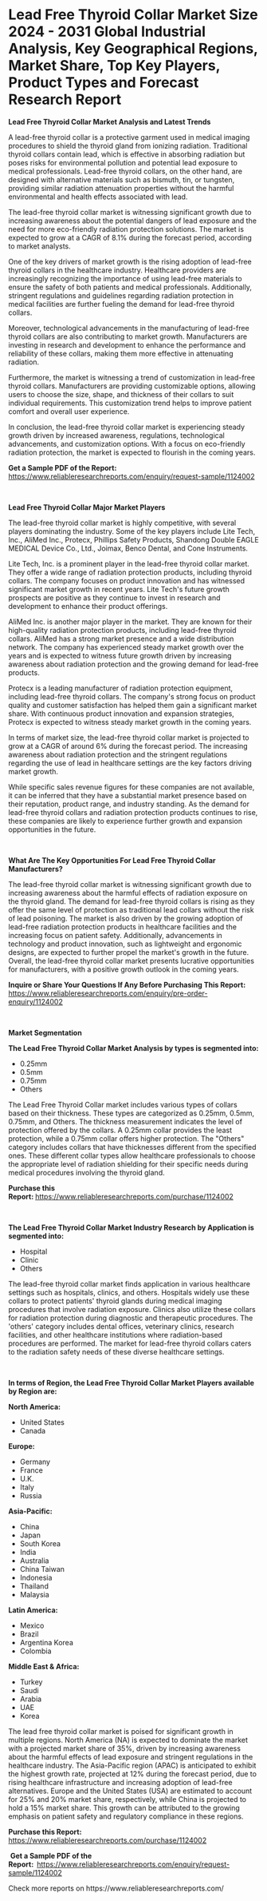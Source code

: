 <p><h1>Lead Free Thyroid Collar Market Size 2024 - 2031 Global Industrial Analysis, Key Geographical Regions, Market Share, Top Key Players, Product Types and Forecast Research Report</h1></p><p><strong>Lead Free Thyroid Collar Market Analysis and Latest Trends</strong></p>
<p><p>A lead-free thyroid collar is a protective garment used in medical imaging procedures to shield the thyroid gland from ionizing radiation. Traditional thyroid collars contain lead, which is effective in absorbing radiation but poses risks for environmental pollution and potential lead exposure to medical professionals. Lead-free thyroid collars, on the other hand, are designed with alternative materials such as bismuth, tin, or tungsten, providing similar radiation attenuation properties without the harmful environmental and health effects associated with lead.</p><p>The lead-free thyroid collar market is witnessing significant growth due to increasing awareness about the potential dangers of lead exposure and the need for more eco-friendly radiation protection solutions. The market is expected to grow at a CAGR of 8.1% during the forecast period, according to market analysts. </p><p>One of the key drivers of market growth is the rising adoption of lead-free thyroid collars in the healthcare industry. Healthcare providers are increasingly recognizing the importance of using lead-free materials to ensure the safety of both patients and medical professionals. Additionally, stringent regulations and guidelines regarding radiation protection in medical facilities are further fueling the demand for lead-free thyroid collars.</p><p>Moreover, technological advancements in the manufacturing of lead-free thyroid collars are also contributing to market growth. Manufacturers are investing in research and development to enhance the performance and reliability of these collars, making them more effective in attenuating radiation.</p><p>Furthermore, the market is witnessing a trend of customization in lead-free thyroid collars. Manufacturers are providing customizable options, allowing users to choose the size, shape, and thickness of their collars to suit individual requirements. This customization trend helps to improve patient comfort and overall user experience.</p><p>In conclusion, the lead-free thyroid collar market is experiencing steady growth driven by increased awareness, regulations, technological advancements, and customization options. With a focus on eco-friendly radiation protection, the market is expected to flourish in the coming years.</p></p>
<p><strong>Get a Sample PDF of the Report:&nbsp;</strong> <a href="https://www.reliableresearchreports.com/enquiry/request-sample/1124002">https://www.reliableresearchreports.com/enquiry/request-sample/1124002</a></p>
<p>&nbsp;</p>
<p><strong>Lead Free Thyroid Collar Major Market Players</strong></p>
<p><p>The lead-free thyroid collar market is highly competitive, with several players dominating the industry. Some of the key players include Lite Tech, Inc., AliMed Inc., Protecx, Phillips Safety Products, Shandong Double EAGLE MEDICAL Device Co., Ltd., Joimax, Benco Dental, and Cone Instruments.</p><p>Lite Tech, Inc. is a prominent player in the lead-free thyroid collar market. They offer a wide range of radiation protection products, including thyroid collars. The company focuses on product innovation and has witnessed significant market growth in recent years. Lite Tech's future growth prospects are positive as they continue to invest in research and development to enhance their product offerings.</p><p>AliMed Inc. is another major player in the market. They are known for their high-quality radiation protection products, including lead-free thyroid collars. AliMed has a strong market presence and a wide distribution network. The company has experienced steady market growth over the years and is expected to witness future growth driven by increasing awareness about radiation protection and the growing demand for lead-free products.</p><p>Protecx is a leading manufacturer of radiation protection equipment, including lead-free thyroid collars. The company's strong focus on product quality and customer satisfaction has helped them gain a significant market share. With continuous product innovation and expansion strategies, Protecx is expected to witness steady market growth in the coming years.</p><p>In terms of market size, the lead-free thyroid collar market is projected to grow at a CAGR of around 6% during the forecast period. The increasing awareness about radiation protection and the stringent regulations regarding the use of lead in healthcare settings are the key factors driving market growth.</p><p>While specific sales revenue figures for these companies are not available, it can be inferred that they have a substantial market presence based on their reputation, product range, and industry standing. As the demand for lead-free thyroid collars and radiation protection products continues to rise, these companies are likely to experience further growth and expansion opportunities in the future.</p></p>
<p>&nbsp;</p>
<p><strong>What Are The Key Opportunities For Lead Free Thyroid Collar Manufacturers?</strong></p>
<p><p>The lead-free thyroid collar market is witnessing significant growth due to increasing awareness about the harmful effects of radiation exposure on the thyroid gland. The demand for lead-free thyroid collars is rising as they offer the same level of protection as traditional lead collars without the risk of lead poisoning. The market is also driven by the growing adoption of lead-free radiation protection products in healthcare facilities and the increasing focus on patient safety. Additionally, advancements in technology and product innovation, such as lightweight and ergonomic designs, are expected to further propel the market's growth in the future. Overall, the lead-free thyroid collar market presents lucrative opportunities for manufacturers, with a positive growth outlook in the coming years.</p></p>
<p><strong>Inquire or Share Your Questions If Any Before Purchasing This Report:</strong> <a href="https://www.reliableresearchreports.com/enquiry/pre-order-enquiry/1124002">https://www.reliableresearchreports.com/enquiry/pre-order-enquiry/1124002</a></p>
<p>&nbsp;</p>
<p><strong>Market Segmentation</strong></p>
<p><strong>The Lead Free Thyroid Collar Market Analysis by types is segmented into:</strong></p>
<p><ul><li>0.25mm</li><li>0.5mm</li><li>0.75mm</li><li>Others</li></ul></p>
<p><p>The Lead Free Thyroid Collar market includes various types of collars based on their thickness. These types are categorized as 0.25mm, 0.5mm, 0.75mm, and Others. The thickness measurement indicates the level of protection offered by the collars. A 0.25mm collar provides the least protection, while a 0.75mm collar offers higher protection. The "Others" category includes collars that have thicknesses different from the specified ones. These different collar types allow healthcare professionals to choose the appropriate level of radiation shielding for their specific needs during medical procedures involving the thyroid gland.</p></p>
<p><strong>Purchase this Report:&nbsp;</strong><a href="https://www.reliableresearchreports.com/purchase/1124002">https://www.reliableresearchreports.com/purchase/1124002</a></p>
<p>&nbsp;</p>
<p><strong>The Lead Free Thyroid Collar Market Industry Research by Application is segmented into:</strong></p>
<p><ul><li>Hospital</li><li>Clinic</li><li>Others</li></ul></p>
<p><p>The lead-free thyroid collar market finds application in various healthcare settings such as hospitals, clinics, and others. Hospitals widely use these collars to protect patients' thyroid glands during medical imaging procedures that involve radiation exposure. Clinics also utilize these collars for radiation protection during diagnostic and therapeutic procedures. The 'others' category includes dental offices, veterinary clinics, research facilities, and other healthcare institutions where radiation-based procedures are performed. The market for lead-free thyroid collars caters to the radiation safety needs of these diverse healthcare settings.</p></p>
<p>&nbsp;</p>
<p><strong>In terms of Region, the Lead Free Thyroid Collar Market Players available by Region are:</strong></p>
<p>
    <p> <strong> North America: </strong>
        <ul>
            <li>United States</li>
            <li>Canada</li>
        </ul>
        </p> 
    <p> <strong> Europe: </strong>
        <ul>
            <li>Germany</li>
            <li>France</li>
            <li>U.K.</li>
            <li>Italy</li>
            <li>Russia</li>
        </ul>
        </p> 
    <p> <strong> Asia-Pacific: </strong>
        <ul>
            <li>China</li>
            <li>Japan</li>
            <li>South Korea</li>
            <li>India</li>
            <li>Australia</li>
            <li>China Taiwan</li>
            <li>Indonesia</li>
            <li>Thailand</li>
            <li>Malaysia</li>
        </ul>
        </p> 
    <p> <strong> Latin America: </strong>
        <ul>
            <li>Mexico</li>
            <li>Brazil</li>
            <li>Argentina Korea</li>
            <li>Colombia</li>
        </ul>
        </p> 
    <p> <strong> Middle East & Africa: </strong>
        <ul>
            <li>Turkey</li>
            <li>Saudi</li>
            <li>Arabia</li>
            <li>UAE</li>
            <li>Korea</li>
        </ul>
    </p>
    </p>
<p><p>The lead free thyroid collar market is poised for significant growth in multiple regions. North America (NA) is expected to dominate the market with a projected market share of 35%, driven by increasing awareness about the harmful effects of lead exposure and stringent regulations in the healthcare industry. The Asia-Pacific region (APAC) is anticipated to exhibit the highest growth rate, projected at 12% during the forecast period, due to rising healthcare infrastructure and increasing adoption of lead-free alternatives. Europe and the United States (USA) are estimated to account for 25% and 20% market share, respectively, while China is projected to hold a 15% market share. This growth can be attributed to the growing emphasis on patient safety and regulatory compliance in these regions.</p></p>
<p><strong>Purchase this Report: </strong><a href="https://www.reliableresearchreports.com/purchase/1124002">https://www.reliableresearchreports.com/purchase/1124002</a></p>
<p>&nbsp;<strong>Get a Sample PDF of the Report:&nbsp;&nbsp;</strong><a href="https://www.reliableresearchreports.com/enquiry/request-sample/1124002">https://www.reliableresearchreports.com/enquiry/request-sample/1124002</a></p>
<p><strong></strong></p>
<p>Check more reports on https://www.reliableresearchreports.com/</p>
